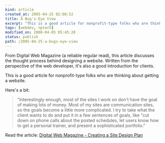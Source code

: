 ```yaml
---
kind: article
created_at: 2005-04-25 02:08:52
title: A Bug's-Eye View
excerpt: "This is a good article for nonprofit-type folks who are thinking about getting a website."
tags: [webdev, nptech]
modified_on: 2008-04-05 05:45:28
status: publish 
path: /2005-04-25-a-bugs-eye-view
---
```


From Digital Web Magazine (a reliable regular read), this article discusses the thought process behind designing a website. Written from the perspective of the web developer, it's also a good introduction for clients. 

This is a good article for nonprofit-type folks who are thinking about getting a website. 

Here's a bit: 
<blockquote class="large">"Interestingly enough, most of the sites I work on don't have the goal of making lots of money. Most of my sites are communication sites, so the goals become a little more complicated. I try to take what the client wants to do and put it in a few sentences of goals, like "cut down on phone calls about the posted schedules, let users know how to get a personal trainer, and present a sophisticated portfolio."</blockquote>

Read the article: <a href="http://www.digital-web.com/articles/creating_a_site_design_plan/">Digital Web Magazine - Creating a Site Design Plan</a>